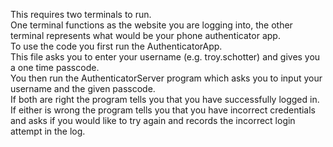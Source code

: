 This requires two terminals to run.<br />
One terminal functions as the website you are logging into, the other terminal represents what would be your phone authenticator app.<br />
To use the code you first run the AuthenticatorApp.<br />
This file asks you to enter your username (e.g. troy.schotter) and gives you a one time passcode.<br />
You then run the AuthenticatorServer program which asks you to input your username and the given passcode.<br />
If both are right the program tells you that you have successfully logged in.<br />
If either is wrong the program tells you that you have incorrect credentials and asks if you would like to try again and records the incorrect login attempt in the log.
